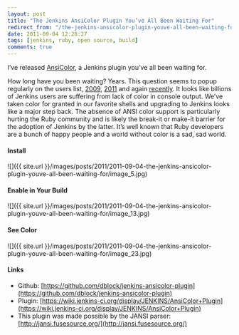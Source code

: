 ```yaml
---
layout: post
title: "The Jenkins AnsiColor Plugin You’ve All Been Waiting For"
redirect_from: "/the-jenkins-ansicolor-plugin-youve-all-been-waiting-for"
date: 2011-09-04 12:28:27
tags: [jenkins, ruby, open source, build]
comments: true
---
```

I’ve released [AnsiColor](https://wiki.jenkins-ci.org/display/JENKINS/AnsiColor+Plugin), a Jenkins plugin you’ve all been waiting for.

How long have you been waiting? Years. This question seems to popup regularly on the users list, [2009](http://jenkins.361315.n4.nabble.com/How-i-can-use-colors-in-output-td955080.html), [2011](http://groups.google.com/group/jenkinsci-users/browse_frm/thread/6c06f6c871353a92/df7fd56ecae7574a?lnk=gst&q=color+console#df7fd56ecae7574a) and again [recently](http://groups.google.com/group/jenkinsci-users/browse_frm/thread/aea4546a612f4bc4/caeca86316136e91?lnk=gst&q=color+console#caeca86316136e91). It looks like billions of Jenkins users are suffering from lack of color in console output. We’ve taken color for granted in our favorite shells and upgrading to Jenkins looks like a major step back. The absence of ANSI color support is particularly hurting the Ruby community and is likely the break-it or make-it barrier for the adoption of Jenkins by the latter. It’s well known that Ruby developers are a bunch of happy people and a world without color is a sad, sad world.

#### Install

![]({{ site.url }}/images/posts/2011/2011-09-04-the-jenkins-ansicolor-plugin-youve-all-been-waiting-for/image_5.jpg)

#### Enable in Your Build

![]({{ site.url }}/images/posts/2011/2011-09-04-the-jenkins-ansicolor-plugin-youve-all-been-waiting-for/image_13.jpg)

#### See Color

![]({{ site.url }}/images/posts/2011/2011-09-04-the-jenkins-ansicolor-plugin-youve-all-been-waiting-for/image_23.jpg)

#### Links

- Github: [https://github.com/dblock/jenkins-ansicolor-plugin](https://github.com/dblock/jenkins-ansicolor-plugin)
- Plugin: [https://wiki.jenkins-ci.org/display/JENKINS/AnsiColor+Plugin](https://wiki.jenkins-ci.org/display/JENKINS/AnsiColor+Plugin)
- This plugin was made possible by the JANSI parser: [http://jansi.fusesource.org/](http://jansi.fusesource.org/)

